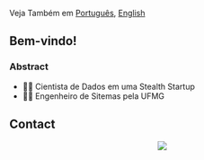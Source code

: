 Veja Também em [Português](README.md), [English](README-en-US.md)

## Bem-vindo!</h2>

### Abstract

- 👨‍💻 Cientista de Dados em uma Stealth Startup
- 👨‍🎓 Engenheiro de Sitemas pela UFMG  


## Contact 

<p align="center">
    &nbsp;&nbsp;&nbsp;&nbsp;&nbsp;&nbsp;&nbsp;&nbsp;&nbsp;
    <a href="https://www.linkedin.com/in/lucas-azvd/">
        <img src="https://img.shields.io/badge/linkedin-%230077B5.svg?&style=for-the-badge&logo=linkedin&logoColor=white&link=mailto:https://www.linkedin.com/in/lucas-azvd//">
    </a>
</p>

